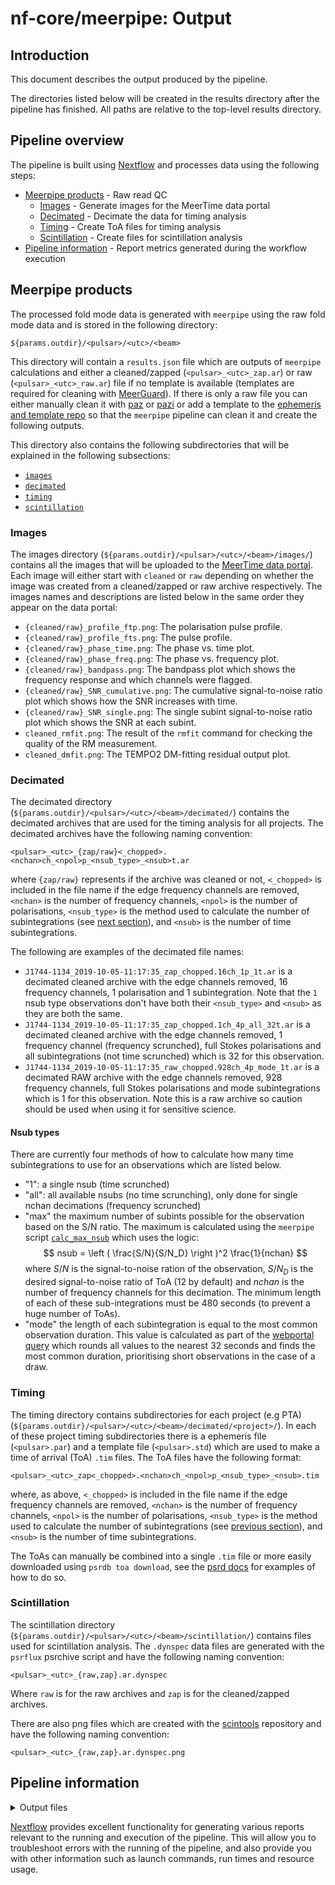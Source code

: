 # nf-core/meerpipe: Output

## Introduction

This document describes the output produced by the pipeline.

The directories listed below will be created in the results directory after the pipeline has finished. All paths are relative to the top-level results directory.

## Pipeline overview

The pipeline is built using [Nextflow](https://www.nextflow.io/) and processes data using the following steps:

- [Meerpipe products](#meerpipe-products) - Raw read QC
  - [Images](#images) - Generate images for the MeerTime data portal
  - [Decimated](#decimated) - Decimate the data for timing analysis
  - [Timing](#timing) - Create ToA files for timing analysis
  - [Scintillation](#scintillation) - Create files for scintillation analysis
- [Pipeline information](#pipeline-information) - Report metrics generated during the workflow execution

## Meerpipe products

The processed fold mode data is generated with `meerpipe` using the raw fold mode data and is stored in the following directory:

```
${params.outdir}/<pulsar>/<utc>/<beam>
```

This directory will contain a `results.json` file which are outputs of `meerpipe` calculations
and either a cleaned/zapped (`<pulsar>_<utc>_zap.ar`) or raw (`<pulsar>_<utc>_raw.ar`) file if no template is available (templates are required for cleaning with [MeerGuard](https://github.com/danielreardon/MeerGuard)).
If there is only a raw file you can either manually clean it with
[paz](https://ozgrav.github.io/2023-09-25_NWU_Pulsar_Timing_Workshop/PulsarData/index.html#pazi)
or [pazi](https://ozgrav.github.io/2023-09-25_NWU_Pulsar_Timing_Workshop/PulsarData/index.html#paz)
or add a template to the [ephemeris and template repo](/meerkat_pulsar_docs/ephem_template/#development-add-or-update-ephemerides-and-templates) so that the `meerpipe` pipeline can clean it and create the following outputs.

This directory also contains the following subdirectories that will be explained in the following subsections:

- [`images`](#images)
- [`decimated`](#decimated)
- [`timing`](#timing)
- [`scintillation`](#scintillation)

### Images

The images directory (`${params.outdir}/<pulsar>/<utc>/<beam>/images/`) contains all the images that will be uploaded to the [MeerTime data portal](https://pulsars.org.au/).
Each image will either start with `cleaned` or `raw` depending on whether the image was created from a cleaned/zapped or raw archive respectively.
The images names and descriptions are listed below in the same order they appear on the data portal:

- `{cleaned/raw}_profile_ftp.png`: The polarisation pulse profile.
- `{cleaned/raw}_profile_fts.png`: The pulse profile.
- `{cleaned/raw}_phase_time.png`: The phase vs. time plot.
- `{cleaned/raw}_phase_freq.png`: The phase vs. frequency plot.
- `{cleaned/raw}_bandpass.png`: The bandpass plot which shows the frequency response and which channels were flagged.
- `{cleaned/raw}_SNR_cumulative.png`: The cumulative signal-to-noise ratio plot which shows how the SNR increases with time.
- `{cleaned/raw}_SNR_single.png`: The single subint signal-to-noise ratio plot which shows the SNR at each subint.
- `cleaned_rmfit.png`: The result of the `rmfit` command for checking the quality of the RM measurement.
- `cleaned_dmfit.png`: The TEMPO2 DM-fitting residual output plot.

### Decimated

The decimated directory (`${params.outdir}/<pulsar>/<utc>/<beam>/decimated/`) contains the decimated archives that are used for the timing analysis for all projects.
The decimated archives have the following naming convention:

```
<pulsar>_<utc>_{zap/raw}<_chopped>.<nchan>ch_<npol>p_<nsub_type>_<nsub>t.ar
```

where `{zap/raw}` represents if the archive was cleaned or not,
`<_chopped>` is included in the file name if the edge frequency channels are removed,
`<nchan>` is the number of frequency channels,
`<npol>` is the number of polarisations,
`<nsub_type>` is the method used to calculate the number of subintegrations (see [next section](#nsub-types)), and
`<nsub>` is the number of time subintegrations.

The following are examples of the decimated file names:

- `J1744-1134_2019-10-05-11:17:35_zap_chopped.16ch_1p_1t.ar` is a decimated cleaned archive with the edge channels removed, 16 frequency channels, 1 polarisation and 1 subintegration. Note that the `1` nsub type observations don't have both their `<nsub_type>` and `<nsub>` as they are both the same.
- `J1744-1134_2019-10-05-11:17:35_zap_chopped.1ch_4p_all_32t.ar` is a decimated cleaned archive with the edge channels removed, 1 frequency channel (frequency scrunched), full Stokes polarisations and all subintegrations (not time scrunched) which is 32 for this observation.
- `J1744-1134_2019-10-05-11:17:35_raw_chopped.928ch_4p_mode_1t.ar` is a decimated RAW archive with the edge channels removed, 928 frequency channels, full Stokes polarisations and mode subintegrations which is 1 for this observation. Note this is a raw archive so caution should be used when using it for sensitive science.

#### Nsub types

There are currently four methods of how to calculate how many time subintegrations to use for an observations which are listed below.

- "1": a single nsub (time scrunched)
- "all": all available nsubs (no time scrunching), only done for single nchan decimations (frequency scrunched)
- "max" the maximum number of subints possible for the observation based on the S/N ratio.
The maximum is calculated using the `meerpipe` script [`calc_max_nsub`](https://github.com/OZGrav/meerpipe/blob/main/meerpipe/scripts/calc_max_nsub.py) which uses the logic:
$$
nsub = \left ( \frac{S/N}{S/N_D} \right )^2 \frac{1}{nchan}
$$
where $S/N$ is the signal-to-noise ration of the observation,
$S/N_D$ is the desired signal-to-noise ratio of ToA (12 by default) and
$nchan$ is the number of frequency channels for this decimation.
The minimum length of each of these sub-integrations must be 480 seconds (to prevent a huge number of ToAs).
- "mode" the length of each subintegration is equal to the most common observation duration.
This value is calculated as part of the [webportal query](https://gitlab.com/CAS-eResearch/GWDC/meertime_dataportal/-/blob/main/backend/dataportal/graphql/queries.py?ref_type=heads#L338) which rounds all values to the nearest 32 seconds and finds the most common duration, prioritising short observations in the case of a draw.

### Timing

The timing directory contains subdirectories for each project (e.g PTA) (`${params.outdir}/<pulsar>/<utc>/<beam>/decimated/<project>/`).
In each of these project timing subdirectories there is a ephemeris file (`<pulsar>.par`) and a template file (`<pulsar>.std`) which are used to make a time of arrival (ToA) `.tim` files.
The ToA files have the following format:

```
<pulsar>_<utc>_zap<_chopped>.<nchan>ch_<npol>p_<nsub_type>_<nsub>.tim
```

where, as above, `<_chopped>` is included in the file name if the edge frequency channels are removed,
`<nchan>` is the number of frequency channels,
`<npol>` is the number of polarisations,
`<nsub_type>` is the method used to calculate the number of subintegrations (see [previous section](#nsub-types)), and
`<nsub>` is the number of time subintegrations.

The ToAs can manually be combined into a single `.tim` file or more easily downloaded using `psrdb toa download`, see the [psrd docs](https://psrdb.readthedocs.io/en/latest/how_to_use.html#toa-download-example) for examples of how to do so.



### Scintillation

The scintillation directory (`${params.outdir}/<pulsar>/<utc>/<beam>/scintillation/`) contains files used for scintillation analysis.
The `.dynspec` data files are generated with the `psrflux` psrchive script and have the following naming convention:

```
<pulsar>_<utc>_{raw,zap}.ar.dynspec
```

Where `raw` is for the raw archives and `zap` is for the cleaned/zapped archives.

There are also png files which are created with the [scintools](https://github.com/danielreardon/scintools) repository and have the following naming convention:

```
<pulsar>_<utc>_{raw,zap}.ar.dynspec.png
```

## Pipeline information

<details markdown="1">
<summary>Output files</summary>

- `pipeline_info/`
  - Reports generated by Nextflow: `execution_report.html`, `execution_timeline.html`, `execution_trace.txt` and `pipeline_dag.dot`/`pipeline_dag.svg`.
  - Reports generated by the pipeline: `pipeline_report.html`, `pipeline_report.txt` and `software_versions.yml`. The `pipeline_report*` files will only be present if the `--email` / `--email_on_fail` parameter's are used when running the pipeline.
  - Reformatted samplesheet files used as input to the pipeline: `samplesheet.valid.csv`.
  - Parameters used by the pipeline run: `params.json`.

</details>

[Nextflow](https://www.nextflow.io/docs/latest/tracing.html) provides excellent functionality for generating various reports relevant to the running and execution of the pipeline. This will allow you to troubleshoot errors with the running of the pipeline, and also provide you with other information such as launch commands, run times and resource usage.
